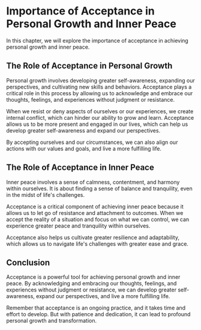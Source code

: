 Importance of Acceptance in Personal Growth and Inner Peace
=========================================================================

In this chapter, we will explore the importance of acceptance in achieving personal growth and inner peace.

The Role of Acceptance in Personal Growth
-----------------------------------------

Personal growth involves developing greater self-awareness, expanding our perspectives, and cultivating new skills and behaviors. Acceptance plays a critical role in this process by allowing us to acknowledge and embrace our thoughts, feelings, and experiences without judgment or resistance.

When we resist or deny aspects of ourselves or our experiences, we create internal conflict, which can hinder our ability to grow and learn. Acceptance allows us to be more present and engaged in our lives, which can help us develop greater self-awareness and expand our perspectives.

By accepting ourselves and our circumstances, we can also align our actions with our values and goals, and live a more fulfilling life.

The Role of Acceptance in Inner Peace
-------------------------------------

Inner peace involves a sense of calmness, contentment, and harmony within ourselves. It is about finding a sense of balance and tranquility, even in the midst of life's challenges.

Acceptance is a critical component of achieving inner peace because it allows us to let go of resistance and attachment to outcomes. When we accept the reality of a situation and focus on what we can control, we can experience greater peace and tranquility within ourselves.

Acceptance also helps us cultivate greater resilience and adaptability, which allows us to navigate life's challenges with greater ease and grace.

Conclusion
----------

Acceptance is a powerful tool for achieving personal growth and inner peace. By acknowledging and embracing our thoughts, feelings, and experiences without judgment or resistance, we can develop greater self-awareness, expand our perspectives, and live a more fulfilling life.

Remember that acceptance is an ongoing practice, and it takes time and effort to develop. But with patience and dedication, it can lead to profound personal growth and transformation.
